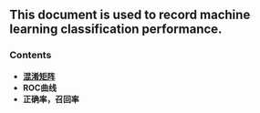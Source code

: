 ## This document is used to record machine learning classification performance.
### Contents
- **[混淆矩阵](https://en.wikipedia.org/wiki/Confusion_matrix)**
- **ROC曲线**
- **正确率，召回率**


[1]:http://www.jianshu.com/p/c61ae11cc5f6
